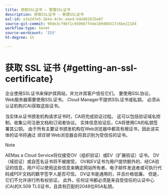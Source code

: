 ```yaml
---
title: 获取SSL证书 — 管理SSL证书
description: 获取SSL证书 — 管理SSL证书
exl-id: a3a247e5-164a-4c9c-aeed-bde882635e6f
source-git-commit: 90de3cf9bf1c949667f4de109d0b517c6be22184
workflow-type: tm+mt
source-wordcount: '253'
ht-degree: 1%

---
```


# 获取 SSL 证书 {#getting-an-ssl-certificate}

企业使用SSL证书来保护其网站，并允许其客户信任它们。 要使用SSL协议，Web服务器需要使用SSL证书。 Cloud Manager不提供SSL证书或私钥。 必须从认证机构(CA)获取这些证书。

当实体从证书颁发机构请求证书时，CA将完成验证过程。 这可以包括验证域名控制，收集公司注册文档和订阅者协议。 实体信息验证后，CA将使用CA的私钥签署其公钥。 由于所有主要证书颁发机构在Web浏览器中都具有根证书，因此该实体的证书将通过 *信任链* Web浏览器会将其识别为受信任的证书。

>[!NOTE]
>AEMas a Cloud Service将仅接受OV（组织验证）或EV（扩展验证）证书。 DV（域验证）或自签名证书将不被接受。 OV和EV证书为用户提供额外的、经CA验证的信息，用户可以使用这些信息来确定网站所有者、电子邮件发送者或可执行代码或PDF文档的数字签字人是否可信。 DV证书是通用的，并且价格低廉。 但是，它们不允许进行所有权验证。
>此外，任何证书都必须是来自受信任的认证中心(CA)的X.509 TLS证书，且具有匹配的2048位RSA私钥。
